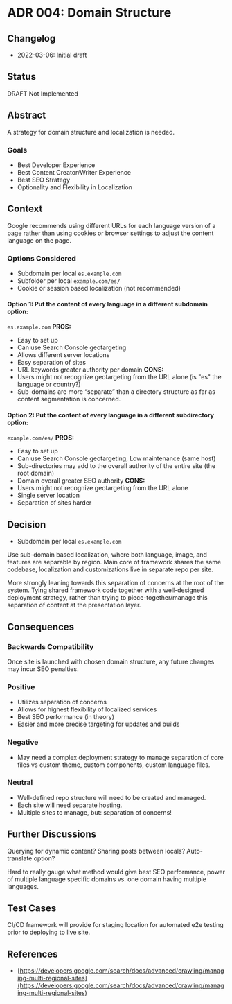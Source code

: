 # ADR 004: Domain Structure

## Changelog
* 2022-03-06: Initial draft

## Status
DRAFT Not Implemented

## Abstract
A strategy for domain structure and localization is needed.

### Goals
* Best Developer Experience
* Best Content Creator/Writer Experience
* Best SEO Strategy
* Optionality and Flexibility in Localization

## Context
Google recommends using different URLs for each language version of a page rather than using cookies or browser settings to adjust the content language on the page.

### Options Considered
* Subdomain per local `es.example.com`
* Subfolder per local `example.com/es/`
* Cookie or session based localization (not recommended)

#### Option 1: Put the content of every language in a different subdomain option:
`es.example.com`
**PROS:** 
* Easy to set up
* Can use Search Console geotargeting
* Allows different server locations
* Easy separation of sites
* URL keywords greater authority per domain
**CONS:**
* Users might not recognize geotargeting from the URL alone (is "es" the language or country?)
* Sub-domains are more “separate” than a directory structure as far as content segmentation is concerned.

#### Option 2: Put the content of every language in a different subdirectory option:
`example.com/es/`
**PROS:** 
* Easy to set up
* Can use Search Console geotargeting, Low maintenance (same host)
* Sub-directories may add to the overall authority of the entire site (the root domain)
* Domain overall greater SEO authority
**CONS:**
* Users might not recognize geotargeting from the URL alone
* Single server location
* Separation of sites harder

## Decision 
* Subdomain per local `es.example.com`

Use sub-domain based localization, where both language, image, and features are separable by region. Main core of framework shares the same codebase, localization and customizations live in separate repo per site.

More strongly leaning towards this separation of concerns at the root of the system. Tying shared framework code together with a well-designed deployment strategy, rather than trying to piece-together/manage this separation of content at the presentation layer.

## Consequences

### Backwards Compatibility
Once site is launched with chosen domain structure, any future changes may incur SEO penalties. 

### Positive
* Utilizes separation of concerns
* Allows for highest flexibility of localized services
* Best SEO performance (in theory)
* Easier and more precise targeting for updates and builds

### Negative
* May need a complex deployment strategy to manage separation of core files vs custom theme, custom components, custom language files.

### Neutral
* Well-defined repo structure will need to be created and managed.
* Each site will need separate hosting.
* Multiple sites to manage, but: separation of concerns!

## Further Discussions
Querying for dynamic content? Sharing posts between locals? Auto-translate option?

Hard to really gauge what method would give best SEO performance, power of multiple language specific domains vs. one domain having multiple languages. 

## Test Cases
CI/CD framework will provide for staging location for automated e2e testing prior to deploying to live site.

## References
* [https://developers.google.com/search/docs/advanced/crawling/managing-multi-regional-sites](https://developers.google.com/search/docs/advanced/crawling/managing-multi-regional-sites)